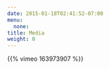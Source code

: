```yaml
---
date: 2015-01-18T02:41:52-07:00
menu:
  none:
title: Media
weight: 0
---
```

{{% vimeo 163973907 %}}
